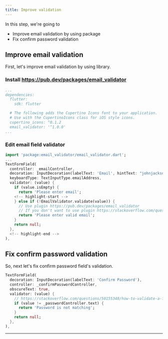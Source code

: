 ```yaml
---
title: Improve validation
---
```


In this step, we're going to
- Improve email validation by using package
- Fix confirm password validation

## Improve email validation
First, let's improve email validation by using library.

### Install https://pub.dev/packages/email_validator
```yaml {9} title="pubspec.yaml"
...
dependencies:
  flutter:
	sdk: flutter

  # The following adds the Cupertino Icons font to your application.
  # Use with the CupertinoIcons class for iOS style icons.
  cupertino_icons: ^0.1.2
  email_validator: '^1.0.0'
...
```

### Edit email field validator
 
```dart
import 'package:email_validator/email_validator.dart';
...
TextFormField(
  controller: _emailController,
  decoration: InputDecoration(labelText: 'Email', hintText: "johnjackson@example.com"),
  keyboardType: TextInputType.emailAddress,
  validator: (value) {
    if (value.isEmpty) {
      return 'Please enter email';
    <!-- highlight-start -->
    } else if (!EmailValidator.validate(value)) {
      // Use plugin https://pub.dev/packages/email_validator
      // If you don't want to use plugin https://stackoverflow.com/questions/16800540/validate-email-address-in-dart
      return 'Please enter valid email';
    }
    return null;
  },
  <!-- highlight-end -->
),
```


## Fix confirm password validation
So, next let's fix confirm password field's validation.
```dart {5-11}
TextFormField(
  decoration: InputDecoration(labelText: 'Confirm Password'),
  controller: _confirmPasswordController,
  obscureText: true,
  validator: (value) {
    // https://stackoverflow.com/questions/50155348/how-to-validate-a-form-field-based-on-the-value-of-the-other
    if (value != _passwordController.text) {
      return 'Password is not matching';
    }
    return null;
  },
),
```
---
